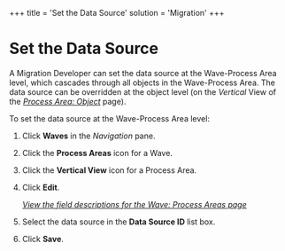 +++
title = 'Set the Data Source'
solution = 'Migration'
+++

# Set the Data Source

A Migration Developer can set the data source at the Wave-Process Area
level, which cascades through all objects in the Wave-Process Area. The
data source can be overridden at the object level (on the
<span style="font-style: italic;">Vertical</span> View of the
<span style="font-style: italic;">[Process Area:
Object](../Page_Desc/Process_Area_ObjectH.htm#Process_Area_Object_V)</span>
page).

To set the data source at the Wave-Process Area level:

1.  Click **Waves** in the *Navigation* pane.

2.  Click the **Process Areas** icon for a Wave.

3.  Click the **Vertical View** icon for a Process Area.

4.  Click **Edit**.
    
    *[View the field descriptions for the Wave: Process Areas
    page](../Page_Desc/Wave_Process_Areas.htm)*

5.  Select the data source in the **Data Source ID** list box.

6.  Click **Save**.
